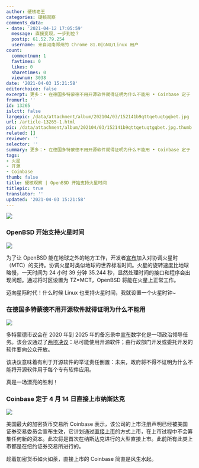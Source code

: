 ```yaml
---
author: 硬核老王
categories: 硬核观察
comments_data:
- date: '2021-04-12 17:05:59'
  message: 直接变现，一步到位？
  postip: 61.52.79.254
  username: 来自河南郑州的 Chrome 81.0|GNU/Linux 用户
count:
  commentnum: 1
  favtimes: 0
  likes: 0
  sharetimes: 0
  viewnum: 3038
date: '2021-04-03 15:21:58'
editorchoice: false
excerpt: 更多：• 在德国多特蒙德不用开源软件就得证明为什么不能用 • Coinbase 定于 4 月 14 日直接上市纳斯达克
fromurl: ''
id: 13265
islctt: false
largepic: /data/attachment/album/202104/03/152141b9qttqetuqtgqbet.jpg
url: /article-13265-1.html
pic: /data/attachment/album/202104/03/152141b9qttqetuqtgqbet.jpg.thumb.jpg
related: []
reviewer: ''
selector: ''
summary: 更多：• 在德国多特蒙德不用开源软件就得证明为什么不能用 • Coinbase 定于 4 月 14 日直接上市纳斯达克
tags:
- 火星
- 开源
- Coinbase
thumb: false
title: 硬核观察 | OpenBSD 开始支持火星时间
titlepic: true
translator: ''
updated: '2021-04-03 15:21:58'
---
```


![](/data/attachment/album/202104/03/152141b9qttqetuqtgqbet.jpg)


### OpenBSD 开始支持火星时间


![](/data/attachment/album/202104/03/152004ljcwwh1ommmgaeom.jpg)


为了让 OpenBSD 能在地球之外的地方工作，开发者[宣布](https://marc.info/?l=openbsd-cvs&m=161730046519995&w=2)加入对协调火星时（MTC）的支持。协调火星时类似地球的世界标准时间。火星的旋转速度比地球略慢，一天时间为 24 小时 39 分钟 35.244 秒，显然处理时间的接口和程序会出现问题。通过将时区设置为 TZ=MCT，OpenBSD 将能在火星上正常工作。


迈向星际时代！什么时候 Linux 也支持火星时间，我就设置一个火星时钟~


### 在德国多特蒙德不用开源软件就得证明为什么不能用


![](/data/attachment/album/202104/03/152027rbyhb4jwu7ryhguj.jpg)


多特蒙德市议会在 2020 年到 2025 年的备忘录中[宣布](https://blog.do-foss.de/beitrag/freie-software-ist-von-jetzt-an-standard-in-dortmund/)数字化是一项政治领导任务。该会议通过了[两项决议](https://blog.documentfoundation.org/blog/2021/04/02/free-software-becomes-a-standard-in-dortmund-germany/)：尽可能使用开源软件；由行政部门开发或委托开发的软件要向公众开放。


该决议意味着有利于开源软件的举证责任倒置：未来，政府将不得不证明为什么不能将开源软件用于每个专有软件应用。


真是一场漂亮的胜利！ 


### Coinbase 定于 4 月 14 日直接上市纳斯达克


![](/data/attachment/album/202104/03/152058laxmf3n3m3m9bamh.jpg)


美国最大的加密货币交易所 Coinbase 表示，该公司的上市注册声明已经被美国证券交易委员会宣布生效，它计划通过[直接上市](https://www.bloomberg.com/news/articles/2021-04-01/coinbase-is-said-to-plan-its-direct-listing-in-two-weeks)的方式上市，在上市过程中不会筹集任何新的资本。此次将是首次在纳斯达克进行的大型直接上市。此前所有此类上市都是在纽约证券交易所进行的。


趁着加密货币如火如荼，直接上市的 Coinbase 简直是风生水起。